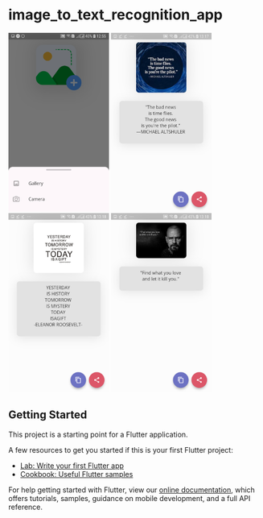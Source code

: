 # image_to_text_recognition_app

<div style='float=left'>
<img width='200' src='assets/screenshots/screenshot-1.png'/>
<img width='200' src='assets/screenshots/screenshot-2.png'/>
<img width='200' src='assets/screenshots/screenshot-3.png'/>
<img width='200' src='assets/screenshots/screenshot-4.png'/>
</div>

## Getting Started

This project is a starting point for a Flutter application.

A few resources to get you started if this is your first Flutter project:

- [Lab: Write your first Flutter app](https://flutter.dev/docs/get-started/codelab)
- [Cookbook: Useful Flutter samples](https://flutter.dev/docs/cookbook)

For help getting started with Flutter, view our
[online documentation](https://flutter.dev/docs), which offers tutorials,
samples, guidance on mobile development, and a full API reference.
